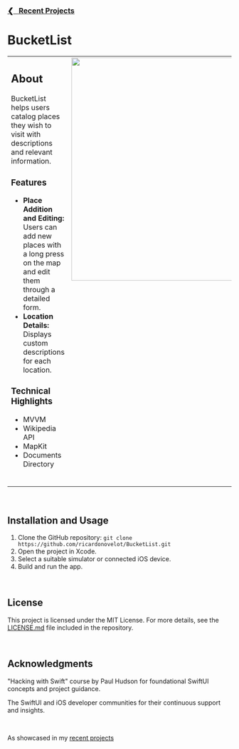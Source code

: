 <h3><a href="https://github.com/ricardonovelot">❮‎‎‎ &nbsp; Recent Projects</a></h3>

<h1>BucketList</h1>

<table>
<tr>
<td valign="top">

<h2>About</h2>
<p>BucketList helps users catalog places they wish to visit with descriptions and relevant information.</p>

<h3>Features</h3>
<ul>
<li><strong>Place Addition and Editing:</strong> Users can add new places with a long press on the map and edit them through a detailed form.</li>
<li><strong>Location Details:</strong> Displays custom descriptions for each location.</li>
</ul>

<h3>Technical Highlights</h3>
<ul>
<li>MVVM</li>
<li>Wikipedia API</li>
<li>MapKit</li>
<li>Documents Directory</li>
</ul>
<br>

</td>
<td valign="top">
<img src="https://github.com/ricardonovelot/BucketList/assets/84286086/93ef63e3-1f35-4300-bc45-db9911c91936" width="500">
</td>
</tr>
</table>
<br>

<h2>Installation and Usage</h2>
<ol>
<li>Clone the GitHub repository: <code>git clone https://github.com/ricardonovelot/BucketList.git</code></li>
<li>Open the project in Xcode.</li>
<li>Select a suitable simulator or connected iOS device.</li>
<li>Build and run the app.</li>
</ol>
<br>

<h2>License</h2>
<p>This project is licensed under the MIT License. For more details, see the <a href="LICENSE.md">LICENSE.md</a> file included in the repository.</p>
<br>

<h2>Acknowledgments</h2>
<p>"Hacking with Swift" course by Paul Hudson for foundational SwiftUI concepts and project guidance.</p>
<p>The SwiftUI and iOS developer communities for their continuous support and insights.</p>
<br>

As showcased in my <a href="https://github.com/ricardonovelot">recent projects</a>
